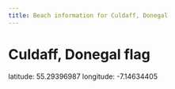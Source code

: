 ```yaml
---
title: Beach information for Culdaff, Donegal
---
```

# Culdaff, Donegal <span class="material-icons blue-flag">flag</span>

<div class="location-info">latitude: 55.29396987 longitude: -7.14634405</div>
<div></div>